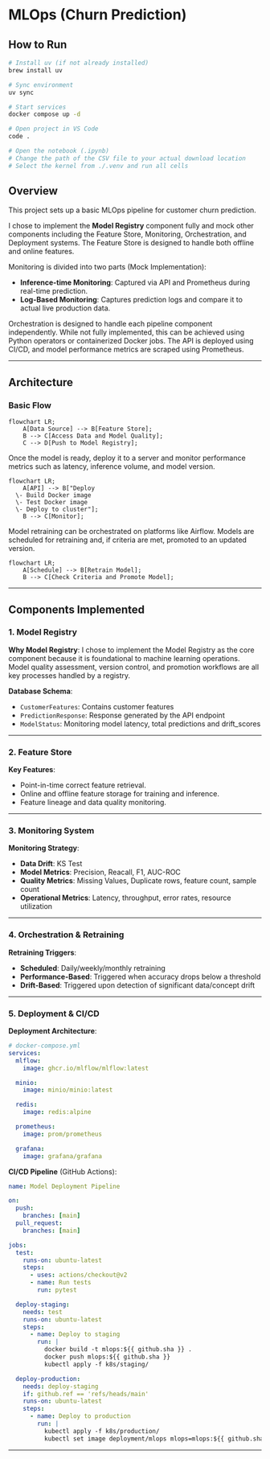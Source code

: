 # MLOps (Churn Prediction)

## How to Run

```bash
# Install uv (if not already installed)
brew install uv

# Sync environment
uv sync

# Start services
docker compose up -d

# Open project in VS Code
code .

# Open the notebook (.ipynb)
# Change the path of the CSV file to your actual download location
# Select the kernel from ./.venv and run all cells
```

## Overview

This project sets up a basic MLOps pipeline for customer churn prediction.

I chose to implement the **Model Registry** component fully and mock other components including the Feature Store, Monitoring, Orchestration, and Deployment systems.
The Feature Store is designed to handle both offline and online features.

Monitoring is divided into two parts (Mock Implementation):

* **Inference-time Monitoring**: Captured via API and Prometheus during real-time prediction.
* **Log-Based Monitoring**: Captures prediction logs and compare it to actual live production data.

Orchestration is designed to handle each pipeline component independently. While not fully implemented, this can be achieved using Python operators or containerized Docker jobs.
The API is deployed using CI/CD, and model performance metrics are scraped using Prometheus.

---

## Architecture

### Basic Flow

```mermaid
flowchart LR;
    A[Data Source] --> B[Feature Store];
    B --> C[Access Data and Model Quality];
    C --> D[Push to Model Registry];
```

Once the model is ready, deploy it to a server and monitor performance metrics such as latency, inference volume, and model version.

```mermaid
flowchart LR;
    A[API] --> B["Deploy
  \- Build Docker image
  \- Test Docker image
  \- Deploy to cluster"];
    B --> C[Monitor];
```

Model retraining can be orchestrated on platforms like Airflow. Models are scheduled for retraining and, if criteria are met, promoted to an updated version.

```mermaid
flowchart LR;
    A[Schedule] --> B[Retrain Model];
    B --> C[Check Criteria and Promote Model];
```

---

## Components Implemented

### 1. Model Registry

**Why Model Registry**:
I chose to implement the Model Registry as the core component because it is foundational to machine learning operations. Model quality assessment, version control, and promotion workflows are all key processes handled by a registry.

**Database Schema**:

* `CustomerFeatures`: Contains customer features
* `PredictionResponse`: Response generated by the API endpoint
* `ModelStatus`: Monitoring model latency, total predictions and drift_scores

---

### 2. Feature Store

**Key Features**:

* Point-in-time correct feature retrieval.
* Online and offline feature storage for training and inference.
* Feature lineage and data quality monitoring.

---

### 3. Monitoring System

**Monitoring Strategy**:

* **Data Drift**: KS Test
* **Model Metrics**: Precision, Reacall, F1, AUC-ROC
* **Quality Metrics**: Missing Values, Duplicate rows, feature count, sample count
* **Operational Metrics**: Latency, throughput, error rates, resource utilization

---

### 4. Orchestration & Retraining

**Retraining Triggers**:

* **Scheduled**: Daily/weekly/monthly retraining
* **Performance-Based**: Triggered when accuracy drops below a threshold
* **Drift-Based**: Triggered upon detection of significant data/concept drift

---

### 5. Deployment & CI/CD

**Deployment Architecture**:

```yaml
# docker-compose.yml
services:
  mlflow:
    image: ghcr.io/mlflow/mlflow:latest

  minio:
    image: minio/minio:latest

  redis:
    image: redis:alpine

  prometheus:
    image: prom/prometheus

  grafana:
    image: grafana/grafana
```

**CI/CD Pipeline** (GitHub Actions):

```yaml
name: Model Deployment Pipeline

on:
  push:
    branches: [main]
  pull_request:
    branches: [main]

jobs:
  test:
    runs-on: ubuntu-latest
    steps:
      - uses: actions/checkout@v2
      - name: Run tests
        run: pytest

  deploy-staging:
    needs: test
    runs-on: ubuntu-latest
    steps:
      - name: Deploy to staging
        run: |
          docker build -t mlops:${{ github.sha }} .
          docker push mlops:${{ github.sha }}
          kubectl apply -f k8s/staging/

  deploy-production:
    needs: deploy-staging
    if: github.ref == 'refs/heads/main'
    runs-on: ubuntu-latest
    steps:
      - name: Deploy to production
        run: |
          kubectl apply -f k8s/production/
          kubectl set image deployment/mlops mlops=mlops:${{ github.sha }}
```

---
